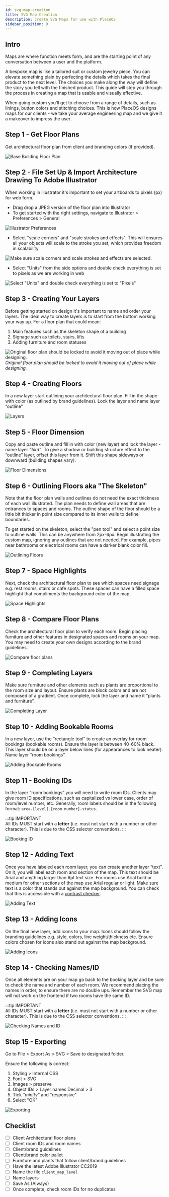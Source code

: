 ```yaml
---
id: svg-map-creation
title: SVG Map Creation
description: Create SVG Maps for use with PlaceOS
sidebar_position: 9
---
```


## Intro

Maps are where function meets form, and are the starting point of any conversation between a user and the platform.

A bespoke map is like a tailored suit or custom jewelry piece. 
You can elevate something plain by perfecting the details which takes the final product to the next level. 
The choices you make along the way will define the story you tell with the finished product. 
This guide will step you through the process in creating a map that is usable and visually effective.

When going custom you’ll get to choose from a range of details, such as linings, button colors and stitching choices.
This is how PlaceOS designs maps for our clients - we take your average engineering map and we give it a makeover to impress the user.


## Step 1 - Get Floor Plans

Get architectural floor plan from client and branding colors (if provided).

![Base Building Floor Plan](./assets/svg-maps/svg1.png)


## Step 2 - File Set Up & Import Architecture Drawing To Adobe Illustrator

When working in illustrator it's important to set your artboards to pixels (px) for web form.

- Drag drop a JPEG version of the floor plan into Illustrator
- To get started with the right settings, navigate to Illustrator > Preferences > General

![Illustrator Preferences](./assets/svg-maps/svg2.png)

- Select "scale corners" and "scale strokes and effects".
 This will ensures all your objects will scale to the stroke you set, which provides freedom in scalability

![Make sure scale corners and scale strokes and effects are selected.](./assets/svg-maps/svg3.png)

- Select "Units" from the side options and double check everything is set to pixels as we are working in web

![Select "Units" and double check everything is set to "Pixels"](./assets/svg-maps/svg4.png)


## Step 3 - Creating Your Layers

Before getting started on design it's important to name and order your layers. 
The ideal way to create layers is to start from the bottom working your way up. 
For a floor plan that could mean:  

1. Main features such as the skeleton shape of a building  
2. Signage such as toilets, stairs, lifts  
3. Adding furniture and room statuses

![Original floor plan should be locked to avoid it moving out of place while designing.](./assets/svg-maps/svg5.png)
*Original floor plan should be locked to avoid it moving out of place while designing.*


## Step 4 - Creating Floors

In a new layer start outlining your architectural floor plan. 
Fill in the shape with color (as outlined by brand guidelines). 
Lock the layer and name layer “outline”

![Layers](./assets/svg-maps/svg6.png)


## Step 5 - Floor Dimension

Copy and paste outline and fill in with color (new layer) and lock the layer - name layer <i>“bkd”</i>. 
To give a shadow or building structure effect to the “outline” layer, offset this layer from it.
Shift this shape sideways or downward (building shapes vary).

![Floor Dimensions](./assets/svg-maps/svg7.png)


## Step 6 - Outlining Floors aka "The Skeleton"

Note that the floor plan walls and outlines do not need the exact thickness of each wall illustrated. 
The plan needs to define wall areas that are entrances to spaces and rooms. 
The outline shape of the floor should be a little bit thicker in point size compared to its inner walls to define boundaries. 

To get started on the skeleton, select the "pen tool" and select a point size to outline walls. 
This can be anywhere from 2px-6px. 
Begin illustrating the custom map, ignoring any outlines that are not needed. 
For example, pipes near bathrooms or electrical rooms can have a darker blank color fill.

![Outlining Floors](./assets/svg-maps/svg8.png)


## Step 7 - Space Highlights

Next, check the architectural floor plan to see which spaces need signage e.g. rest rooms, stairs or cafe spots. 
These spaces can have a filled space highlight that compliments the background color of the map.

![Space Highlights](./assets/svg-maps/svg-step7.png)


## Step 8 - Compare Floor Plans

Check the architectural floor plan to verify each room. 
Begin placing furniture and other features in designated spaces and rooms on your map. 
You may need to create your own designs according to the brand guidelines.

![Compare floor plans](./assets/svg-maps/svg12.png)


## Step 9 - Completing Layers

Make sure furniture and other elements such as plants are proportional to the room size and layout. 
Ensure plants are block colors and are not composed of a gradient. 
Once complete, lock the layer and name it “plants and furniture”.

![Completing Layer](./assets/svg-maps/svg13.png)


## Step 10 - Adding Bookable Rooms

In a new layer, use the “rectangle tool” to create an overlay for room bookings (bookable rooms).
Ensure the layer is between 40-60% black. 
This layer should be on a layer below lines (for appearances to look neater). 
Name layer “room bookings”.

![Adding Bookable Rooms](./assets/svg-maps/svg14.png)


## Step 11 - Booking IDs

In the layer “room bookings” you will need to write room IDs. 
Clients may give room ID specifications, such as capitalized vs lower case, order of room/level number, etc.
Generally, room labels should be in the following format: `area-[level].[room number]-status`.

:::tip IMPORTANT  
All IDs MUST start with a **letter** (i.e. must not start with a number or other character). 
This is due to the CSS selector conventions.
:::

![Booking ID](./assets/svg-maps/svg15.png)


## Step 12 - Adding Text

Once you have labeled each room layer, you can create another layer “text”. 
On it, you will label each room and section of the map. 
This text should be Arial and anything larger than 6pt text size. 
For rooms use Arial bold or medium for other sections of the map use Arial regular or light. 
Make sure text is a color that stands out against the map background. 
You can check that this is accessible with a [contrast checker](https://webaim.org/resources/contrastchecker/).

![Adding Text](./assets/svg-maps/svg16.png)


## Step 13 - Adding Icons

On the final new layer, add icons to your map. 
Icons should follow the branding guidelines e.g. style, colors, line weight/thickness etc. 
Ensure colors chosen for icons also stand out against the map background.

![Adding Icons](./assets/svg-maps/svg17.png)


## Step 14 - Checking Names/ID

Once all elements are on your map go back to the booking layer and be sure to check the name and number of each room. 
We recommend placing the names in order, to ensure there are no double ups. 
Remember the SVG map will not work on the frontend if two rooms have the same ID.

:::tip IMPORTANT  
All IDs MUST start with a **letter** (i.e. must not start with a number or other character). 
This is due to the CSS selector conventions.
:::

![Checking Names and ID](./assets/svg-maps/svg19.png)


## Step 15 - Exporting

Go to File > Export As > SVG > Save to designated folder. 

Ensure the following is correct:

1. Styling > Internal CSS
2. Font > SVG
3. Images > preserve
4. Object IDs > Layer names Decimal > 3
5. Tick <i> "minify" </i> and "responsive"
6. Select "OK"

![Exporting](./assets/svg-maps/svg20.png)


## Checklist

- [ ] Client Architectural floor plans
- [ ] Client room IDs and room names
- [ ] Client/brand guidelines
- [ ] Client/brand color pallet
- [ ] Furniture and plants that follow client/brand guidelines
- [ ] Have the latest Adobe Illustrator CC2019
- [ ] Name the file `client_map_level`
- [ ] Name layers
- [ ] Save As (Always)
- [ ] Once complete, check room IDs for no duplicates